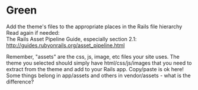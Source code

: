 # Green
Add the theme's files to the appropriate places in the Rails file hierarchy<br>
Read again if needed:<br>
The Rails Asset Pipeline Guide, especially section 2.1: http://guides.rubyonrails.org/asset_pipeline.html

Remember, "assets" are the css, js, image, etc files your site uses.
The theme you selected should simply have html/css/js/images that you need to extract from the theme and add to your Rails app. Copy/paste is ok here!<br>
Some things belong in app/assets and others in vendor/assets - what is the difference?

